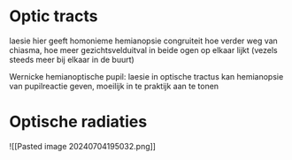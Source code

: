 # Optic tracts
laesie hier geeft homonieme hemianopsie
congruiteit
hoe verder weg van chiasma, hoe meer gezichtsvelduitval in beide ogen op elkaar lijkt (vezels steeds meer bij elkaar in de buurt)

Wernicke hemianoptische pupil: laesie in optische tractus kan hemianopsie van pupilreactie geven, moeilijk in te praktijk aan te tonen

# Optische radiaties


![[Pasted image 20240704195032.png]]
